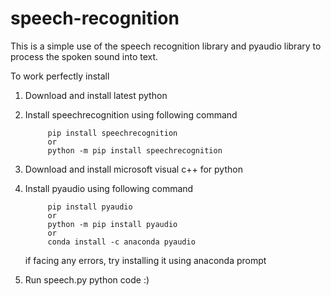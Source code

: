 # speech-recognition

This is a simple use of the speech recognition library and pyaudio library to process the spoken sound into text.

To work perfectly install

1) Download and install latest python

2) Install speechrecognition using following command
      
            pip install speechrecognition
            or
            python -m pip install speechrecognition 

3) Download and install microsoft visual c++ for python 

4) Install pyaudio using following command

            pip install pyaudio 
            or 
            python -m pip install pyaudio
            or
            conda install -c anaconda pyaudio
      
   if facing any errors, try installing it using anaconda prompt                           
   

5) Run speech.py python code :)


      

